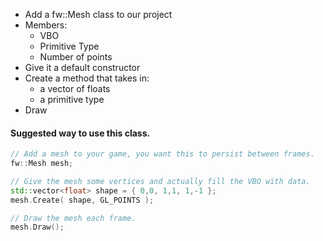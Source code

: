 
- Add a fw::Mesh class to our project
- Members:
	- VBO
	- Primitive Type
	- Number of points
- Give it a default constructor
- Create a method that takes in:
	- a vector of floats
	- a primitive type
- Draw

#### Suggested way to use this class.

```c++
// Add a mesh to your game, you want this to persist between frames.
fw::Mesh mesh;

// Give the mesh some vertices and actually fill the VBO with data.
std::vector<float> shape = { 0,0, 1,1, 1,-1 };
mesh.Create( shape, GL_POINTS );

// Draw the mesh each frame.
mesh.Draw();
```
